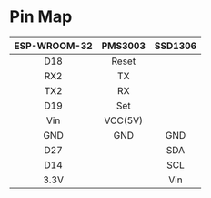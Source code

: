 Pin Map
=====

| ESP-WROOM-32  | PMS3003 | SSD1306 |
|:------------------:  | :-----------: | :-----------:|             
| D18 | Reset | | 
| RX2 | TX | |
| TX2 | RX | |
| D19 | Set | |
| Vin | VCC(5V) |
| GND | GND | GND |
| D27 | | SDA |
| D14 | | SCL |
| 3.3V | | Vin |
